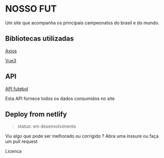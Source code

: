# NOSSO FUT

Um site que acompanha os principais campeonatos do brasil e do mundo.

## Bibliotecas  utilizadas

[Axios](https://axios-http.com/)

[Vue3](https://vuejs.org/)

## API

[API futebol](https://www.api-futebol.com.br/)

Esta API fornece todos os dados consumidos no site

## Deploy from netlify

> status: em desenvolvimento

Viu algo que pode ser melhorado ou corrigido ? Abra uma inssure ou faça um pull request

Licenca 
